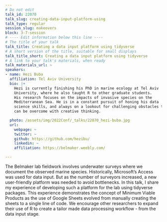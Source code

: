 ```yaml
---
# Do not edit
talk_id: 22070
talk_slug: creating-data-input-platform-using
talk_type: regular
session_slug: makeovers
block: 3-7-session
# ---- Edit information below this line ----
# The title of your talk
talk_title: Creating a data input platform using tidyverse
# A short version of the title, suitable for small displays
talk_title_short: Creating a data input platform using tidyverse
# A link to your talk's materials, when ready
talk_materials_url: ~
speakers:
- name: Hezi Buba
  affiliation: Tel Aviv University
  bio: |+
    Hezi is currently finishing his PhD in marine ecology at Tel Aviv
    University, where he also taught R to other graduate students.
    His research focuses on the impacts of invasive species on the
    Mediterranean Sea. He is in a constant pursuit of honing his data
    science skills, and always on a lookout for challenging obstacles that
    can be overcome with creative thinking.

  photo: /assets/img/2022Conf/_talks/22070_hezi-buba.jpg
  url:
    webpage: ~
    twitter: ~
    github: https://github.com/hezibu/
    linkedin: ~
    affiliation: https://belmaker.weebly.com/

---
```


<!-- ABSTRACT ----
Please write abstract below. You may use simple markdown (links, code style, bold, italics)
-->

The Belmaker lab fieldwork involves underwater surveys where we document the
observed marine species. Historically, Microsoft’s Access was used for data
input. But as the number of surveyors increased, a new user-friendly platform
was needed to avoid bottlenecks. In this talk, I share my experience of
developing such a platform for the lab using tidyverse packages. This experience
demonstrates the concept of Minimum Viable Products as the use of Google Sheets
evolved from manually creating the sheets to a single line of code. We encourage
other researchers to expand their use of R to create a tailor made data
processing workflow - from the data input stage.
